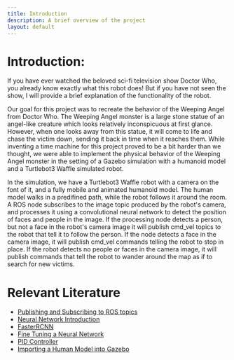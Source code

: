```yaml
---
title: Introduction
description: A brief overview of the project
layout: default
---
```


# Introduction:

If you have ever watched the beloved sci-fi television show Doctor Who, you already know exactly what this robot does! But if you have not seen the show, I will provide a brief explanation of the functionality of the robot.

Our goal for this project was to recreate the behavior of the Weeping Angel from Doctor Who. The Weeping Angel monster is a large stone statue of an angel-like creature which looks relatively inconspicuous at first glance. However, when one looks away from this statue, it will come to life and chase the victim down, sending it back in time when it reaches them. While inventing a time machine for this project proved to be a bit harder than we thought, we were able to implement the physical behavior of the Weeping Angel monster in the setting of a Gazebo simulation with a humanoid model and a Turtlebot3 Waffle simulated robot.

In the simulation, we have a Turtlebot3 Waffle robot with a camera on the font of it, and a fully mobile and animated humanoid model. The human model walks in a predifined path, while the robot follows it around the room. A ROS node subscribes to the image topic produced by the robot's camera, and processes it using a convolutional neural network to detect the position of faces and people in the image. If the processing node detects a person, but not a face in the robot's camera image it will publish cmd_vel topics to the robot that tell it to follow the person. If the node detects a face in the camera image, it will publish cmd_vel commands telling the robot to stop in place. If the robot detects no people or faces in the camera image, it will publish commands that tell the robot to wander around the map as if to search for new victims.

# Relevant Literature

- [Publishing and Subscribing to ROS topics](http://wiki.ros.org/ROS/Tutorials/UnderstandingTopics)
- [Neural Network Introduction](https://wiki.pathmind.com/neural-network)
- [FasterRCNN](https://arxiv.org/abs/1506.01497)
- [Fine Tuning a Neural Network](https://pytorch.org/tutorials/intermediate/torchvision_tutorial.html)
- [PID Controller](https://en.wikipedia.org/wiki/PID_controller#:~:text=A%20proportional%E2%80%93integral%E2%80%93derivative%20controller,continuously%20calculates%20an%20error%20value)
- [Importing a Human Model into Gazebo](http://gazebosim.org/tutorials?tut=actor&cat=build_robot)

